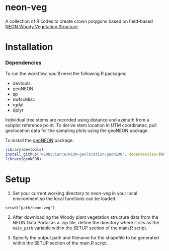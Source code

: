 neon-veg
================

A collection of R codes to create crown polygons based on field-based [NEON Woody Vegetation Structure 
](http://data.neonscience.org/api/v0/documents/NEON_vegStructure_userGuide_vA)

Installation
================

### Dependencies

To run the workflow, you'll need the following R packages:

-   devtools
-	geoNEON
-	sp
-	swfscMisc
-	rgdal
-	dplyr

Individual tree stems are recorded using distance and azimuth from a subplot reference point. To derive stem location in UTM coordinates, pull geolocation data for the sampling plots using the geoNEON package.

To install the [geoNEON](https://github.com/NEONScience/NEON-geolocation/tree/master/geoNEON) package: 

``` r
library(devtools)
install_github('NEONScience/NEON-geolocation/geoNEON', dependencies=TRUE)
library(geoNEON)
```

Setup
================

1. Set your current working directory to neon-veg in your local environment so the local functions can be loaded: 

```{r}
setwd("path/neon-veg")
```


2. After downloading the Woody plant vegetation structure data from the NEON Data Portal as a .zip file, define the directory where it sits as the `main_path` variable within the SETUP section of the main.R script. 


3. Specify the output path and filename for the shapefile to be generated within the SETUP section of the main.R script. 